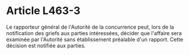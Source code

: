 # Article L463-3

Le rapporteur général de l'Autorité de la concurrence peut, lors de la notification des griefs aux parties intéressées, décider que l'affaire sera examinée par l'Autorité sans établissement préalable d'un rapport. Cette décision est notifiée aux parties.
